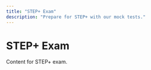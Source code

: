 ```yaml
---
title: "STEP+ Exam"
description: "Prepare for STEP+ with our mock tests."
---
```


# STEP+ Exam

Content for STEP+ exam.
